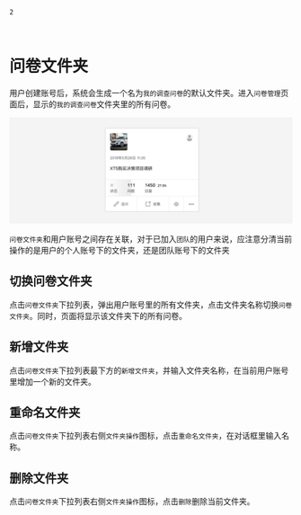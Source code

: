 ```index
2
```
```tag

```
```summary

```
# 问卷文件夹

用户创建账号后，系统会生成一个名为`我的调查问卷`的默认文件夹。进入`问卷管理`页面后，显示的`我的调查问卷`文件夹里的所有问卷。

<img src='./assets/01surveyCard/surveyCard.png'>

`问卷文件夹`和用户账号之间存在关联，对于已加入`团队`的用户来说，应注意分清当前操作的是用户的个人账号下的文件夹，还是团队账号下的文件夹

## 切换问卷文件夹
点击`问卷文件夹`下拉列表，弹出用户账号里的所有文件夹，点击文件夹名称切换`问卷文件夹`。同时，页面将显示该文件夹下的所有问卷。

## 新增文件夹
点击`问卷文件夹`下拉列表最下方的`新增文件夹`，并输入文件夹名称，在当前用户账号里增加一个新的文件夹。

## 重命名文件夹
点击`问卷文件夹`下拉列表右侧`文件夹操作`图标，点击`重命名文件夹`，在对话框里输入名称。

## 删除文件夹
点击`问卷文件夹`下拉列表右侧`文件夹操作`图标，点击`删除`删除当前文件夹。
